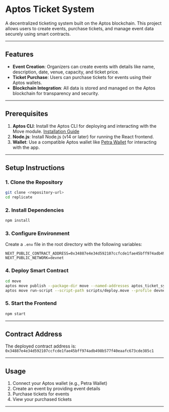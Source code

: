 # Aptos Ticket System

A decentralized ticketing system built on the Aptos blockchain. This project allows users to create events, purchase tickets, and manage event data securely using smart contracts.

---

## Features
- **Event Creation**: Organizers can create events with details like name, description, date, venue, capacity, and ticket price.
- **Ticket Purchase**: Users can purchase tickets for events using their Aptos wallets.
- **Blockchain Integration**: All data is stored and managed on the Aptos blockchain for transparency and security.

---

## Prerequisites
1. **Aptos CLI**: Install the Aptos CLI for deploying and interacting with the Move module. [Installation Guide](https://aptos.dev/cli-tools/aptos-cli-tool/install-aptos-cli/)
2. **Node.js**: Install Node.js (v14 or later) for running the React frontend.
3. **Wallet**: Use a compatible Aptos wallet like [Petra Wallet](https://petra.app/) for interacting with the app.

---

## Setup Instructions

### 1. Clone the Repository
```bash
git clone <repository-url>
cd replicate
```

### 2. Install Dependencies
```bash
npm install
```

### 3. Configure Environment
Create a `.env` file in the root directory with the following variables:
```
NEXT_PUBLIC_CONTRACT_ADDRESS=0x34887e4e34d592107ccfcde1fae45bff974adb498b577f40eaafc673cde385c1
NEXT_PUBLIC_NETWORK=devnet
```

### 4. Deploy Smart Contract
```bash
cd move
aptos move publish --package-dir move --named-addresses aptos_ticket_system=0x34887e4e34d592107ccfcde1fae45bff974adb498b577f40eaafc673cde385c1 --profile devnet
aptos move run-script --script-path scripts/deploy.move --profile devnet
```

### 5. Start the Frontend
```bash
npm start
```

---

## Contract Address
The deployed contract address is: `0x34887e4e34d592107ccfcde1fae45bff974adb498b577f40eaafc673cde385c1`

---

## Usage
1. Connect your Aptos wallet (e.g., Petra Wallet)
2. Create an event by providing event details
3. Purchase tickets for events
4. View your purchased tickets

---

